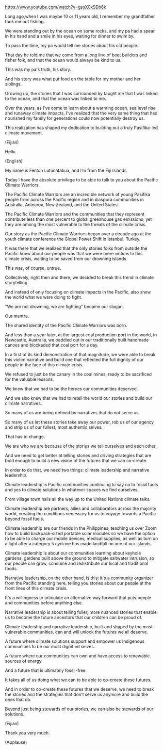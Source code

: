 https://www.youtube.com/watch?v=gssX0xSDb8k

Long ago,when I was maybe 10 or 11 years old, I remember my grandfather took me out fishing.

We were standing out by the ocean on some rocks, and my pa had a spear in his hand and a smile in his eyes, waiting for dinner to swim by.

To pass the time, my pa would tell me stories about his old people.

That day he told me that we come from a long line of boat builders and fisher folk, and that the ocean would always be kind to us.

This was my pa's truth, his story.

And his story was what put food on the table for my mother and her siblings.

Growing up, the stories that I was surrounded by taught me that I was linked to the ocean, and that the ocean was linked to me.

Over the years, as I've come to learn about a warming ocean, sea level rise and runaway climate impacts, I've realized that the very same thing that had nourished my family for generations could now potentially destroy us.

This realization has shaped my dedication to building out a truly Pasifika-led climate movement.

(Fijian) 

Hello.

(English) 

My name is Fenton Lutunatabua, and I’m from the Fiji Islands.

Today I have the absolute privilege to be able to talk to you about the Pacific Climate Warriors.

The Pacific Climate Warriors are an incredible network of young Pasifika people from across the Pacific region and in diaspora communities in Australia, Aotearoa, New Zealand, and the United States.

The Pacific Climate Warriors and the communities that they represent contribute less than one percent to global greenhouse gas emissions, yet they are among the most vulnerable to the threats of the climate crisis.

Our story as the Pacific Climate Warriors began over a decade ago at the youth climate conference the Global Power Shift in Istanbul, Turkey.

It was there that we realized that the only stories folks from outside the Pacific knew about our people was that we were mere victims to this climate crisis, waiting to be saved from our drowning islands.

This was, of course, untrue.

Collectively, right then and there, we decided to break this trend in climate storytelling.

And instead of only focusing on climate impacts in the Pacific, also show the world what we were doing to fight.

"We are not drowning, we are fighting" became our slogan.

Our mantra.

The shared identity of the Pacific Climate Warriors was born.

And less than a year later, at the largest coal production port in the world, in Newcastle, Australia, we paddled out in our traditionally built handmade canoes and blockaded that coal port for a day.

In a first of its kind demonstration of that magnitude, we were able to break this victim narrative and build one that reflected the full dignity of our people in the face of this climate crisis.

We refused to just be the canary in the coal mines, ready to be sacrificed for the valuable lessons.

We knew that we had to be the heroes our communities deserved.

And we also knew that we had to retell the world our stories and build our climate narratives.

So many of us are being defined by narratives that do not serve us.

So many of us let these stories take away our power, rob us of our agency and strip us of our fullest, most authentic selves.

That has to change.

We are who we are because of the stories we tell ourselves and each other.

And we need to get better at telling stories and driving strategies that are bold enough to build a new vision of the futures that we can co-create.

In order to do that, we need two things: climate leadership and narrative leadership.

Climate leadership is Pacific communities continuing to say no to fossil fuels and yes to climate solutions In whatever spaces we find ourselves.

From village town halls all the way up to the United Nations climate talks.

Climate leadership are partners, allies and collaborators across the majority world, creating the conditions necessary for us to voyage towards a Pacific beyond fossil fuels.

Climate leadership are our friends in the Philippines, teaching us over Zoom how to build backpack-sized portable solar modules so we have the option to be able to charge our mobile devices, medical supplies, as well as turn on a light after a category 5 cyclone has made landfall on one of our islands.

Climate leadership is about our communities learning about keyhole gardens, gardens built above the ground to mitigate saltwater intrusion, so our people can grow, consume and redistribute our local and traditional foods.

Narrative leadership, on the other hand, is this: it's a community organizer from the Pacific standing here, telling you stories about our people at the front lines of this climate crisis.

It's a willingness to articulate an alternative way forward that puts people and communities before anything else.

Narrative leadership is about telling fuller, more nuanced stories that enable us to become the future ancestors that our children can be proud of.

Climate leadership and narrative leadership, built and shaped by the most vulnerable communities, can and will unlock the futures we all deserve.

A future where climate solutions support and empower us Indigenous communities to be our most dignified selves.

A future where our communities can own and have access to renewable sources of energy.

And a future that is ultimately fossil-free.

It takes all of us doing what we can to be able to co-create these futures.

And in order to co-create these futures that we deserve, we need to break the stories and the strategies that don't serve us anymore and build the ones that do.

Beyond just being stewards of our stories, we can also be stewards of our solutions.

(Fijian) 

Thank you very much.

(Applause)
